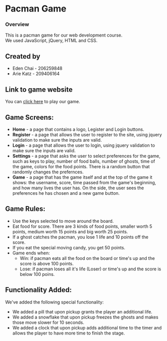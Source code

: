 # Pacman Game
### Overview
This is a pacman game for our web development course.<br>
We used JavaScript, jQuery, HTML and CSS.

## Created by
* Eden Chai - 206259848<br>
* Arie Katz - 209406164

## Link to game website
You can [click here](https://web-development-environments-2022.github.io/assignment2-206259848_209406164/) to play our game.

## Game Screens:
* **Home** - a page that contains a logo, Legister and Login buttons.
* **Register** - a page that allows the user to register to the site, using jquery validation to make sure the inputs are valid.
* **Login** - a page that allows the user to login, using jquery validation to make sure the inputs are valid.
* **Settings** - a page that asks the user to select preferences for the game, such as keys to play, number of food balls, number of ghosts, time of the game, colors for the food points. There is a random button that randomly changes the prefernces.
* **Game** - a page that has the game itself and at the top of the game it shows: the username, score, time passed from the game's beginning, and how many lives the user has. On the side, the user sees the preferences he has chosen and a new game button.

## Game Rules:
* Use the keys selected to move around the board.
* Eat food for score. There are 3 kinds of food points, smaller worth 5 points, medium worth 15 points and big worth 25 points.
* If a ghost catches the pacman, you lose 1 life and 10 points off the score.
* If you eat the special moving candy, you get 50 points.
* Game ends when:
    * Win: if pacman eats all the food on the board or time's up and the score is above 100 points.
    * Lose: if pacman loses all it's life (Loser) or time's up and the score is below 100 poins.

## Functionality Added:
We've added the following special functionality:
* We added a pill that upon pickup grants the player an additional life.
* We added a snowflake that upon pickup freezes the ghosts and makes those move slower for 10 seconds.
* We added a clock that upon pickup adds additional time to the timer and allows the player to have more time to finish the stage.